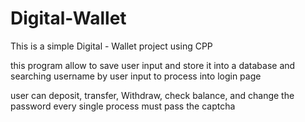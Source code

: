 # Digital-Wallet

This is a simple Digital - Wallet project using CPP

this program allow to save user input and store it into a database 
and searching username by user input to process into login page

user can deposit, transfer, Withdraw, check balance, and change the password
every single process must pass the captcha

